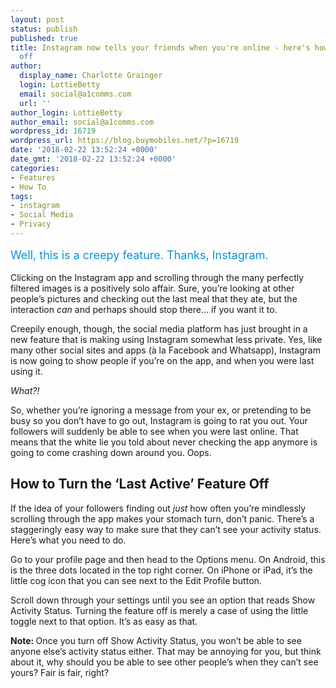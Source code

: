 ```yaml
---
layout: post
status: publish
published: true
title: Instagram now tells your friends when you're online - here's how to turn it
  off
author:
  display_name: Charlotte Grainger
  login: LottieBetty
  email: social@a1comms.com
  url: ''
author_login: LottieBetty
author_email: social@a1comms.com
wordpress_id: 16719
wordpress_url: https://blog.buymobiles.net/?p=16719
date: '2018-02-22 13:52:24 +0000'
date_gmt: '2018-02-22 13:52:24 +0000'
categories:
- Features
- How To
tags:
- instagram
- Social Media
- Privacy
---
```

<p><span class="postStandFirst" style="color: #0896d5; line-height: 26px; font-size: 18px;">Well, this is a creepy feature. Thanks, Instagram.</span></p>
<p>Clicking on the Instagram app and scrolling through the many perfectly filtered images is a positively solo affair. Sure, you&rsquo;re looking at other people&rsquo;s pictures and checking out the last meal that they ate, but the interaction <em>can </em>and perhaps should stop there&hellip; if you want it to.</p>
<p>Creepily enough, though, the social media platform has just brought in a new feature that is making using Instagram somewhat less private. Yes, like many other social sites and apps (&agrave; la Facebook and Whatsapp), Instagram is now going to show people if you&rsquo;re on the app, and when you were last using it.</p>
<p><em>What?!</em></p>
<p>So, whether you&rsquo;re ignoring a message from your ex, or pretending to be busy so you don&rsquo;t have to go out, Instagram is going to rat you out. Your followers will suddenly be able to see when you were last online. That means that the white lie you told about never checking the app anymore is going to come crashing down around you. Oops.</p>
<h2>How to Turn the &lsquo;Last Active&rsquo; Feature Off</h2>
<p>If the idea of your followers finding out <em>just </em>how often you&rsquo;re mindlessly scrolling through the app makes your stomach turn, don&rsquo;t panic. There&rsquo;s a staggeringly easy way to make sure that they can&rsquo;t see your activity status. Here&rsquo;s what you need to do.</p>
<p>Go to your profile page and then head to the Options menu. On Android, this is the three dots located in the top right corner. On iPhone or iPad, it&rsquo;s the little cog icon that you can see next to the Edit Profile button.</p>
<p>Scroll down through your settings until you see an option that reads Show Activity Status. Turning the feature off is merely a case of using the little toggle next to that option. It&rsquo;s as easy as that.</p>
<p><strong>Note: </strong>Once you turn off Show Activity Status, you won&rsquo;t be able to see anyone else&rsquo;s activity status either. That may be annoying for you, but think about it, why should you be able to see other people&rsquo;s when they can&rsquo;t see yours? Fair is fair, right?</p>
